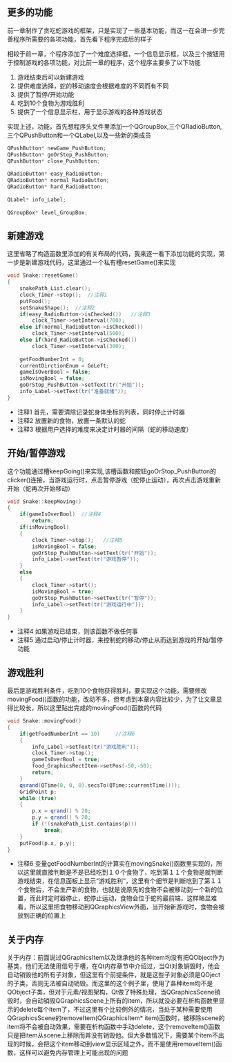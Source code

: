 ## 更多的功能

前一章制作了贪吃蛇游戏的框架，只是实现了一些基本功能，而这一在会进一步完善程序所需要的各项功能，首先看下程序完成后的样子

相较于前一章，个程序添加了一个难度选择框，一个信息显示框，以及三个按钮用于控制游戏的各项功能，对比前一章的程序，这个程序主要多了以下功能

1. 游戏结束后可以新建游戏
2. 提供难度选择，蛇的移动速度会根据难度的不同而有不同
3. 提供了暂停/开始功能
4. 吃到10个食物为游戏胜利
5. 提供了一个信息显示栏，用于显示游戏的各种游戏状态

实现上述，功能，首先想程序头文件里添加一个QGroupBox,三个QRadioButton,三个QPushButton和一个QLabel,以及一些新的类成员
```c++
QPushButton* newGame_PushButton;
QPushButton* goOrStop_PushButton;
QPushButton* close_PushButton;
 
QRadioButton* easy_RadioButton;
QRadioButton* normal_RadioButton;
QRadioButton* hard_RadioButton;
 
QLabel* info_Label;
 
QGroupBox* level_GroupBox;
```

## 新建游戏

这里省略了构造函数里添加的有关布局的代码，我来逐一看下添加功能的实现，第一步是新建游戏代码，这里通过一个私有槽resetGame()来实现
```c++
void Snake::resetGame()
{
    snakePath_List.clear();  
    clock_Timer->stop();  //注释1
    putFood();    
    setSnakeShape();  //注释2
    if(easy_RadioButton->isChecked())   //注释3
        clock_Timer->setInterval(700);
    else if(normal_RadioButton->isChecked())
        clock_Timer->setInterval(500);
    else if(hard_RadioButton->isChecked())
        clock_Timer->setInterval(300);
 
    getFoodNumberInt = 0;   
    currentDirctionEnum = GoLeft;   
    gameIsOverBool = false;    
    isMovingBool = false;    
    goOrStop_PushButton->setText(tr("开始"));
    info_Label->setText(tr("准备就绪"));   
}
```
+ 注释1 首先，需要清除记录蛇身体坐标的列表，同时停止计时器
+ 注释2 放置新的食物，放置一条默认的蛇
+ 注释3 根据用户选择的难度来决定计时器的间隔（蛇的移动速度）

## 开始/暂停游戏

这个功能通过槽keepGoing()来实现,该槽函数和按钮goOrStop_PushButton的clicker()连接，当游戏运行时，点击暂停游戏（蛇停止运动），再次点击游戏重新开始（蛇再次开始移动）
```c++
void Snake::keepMoving()
{
    if(gameIsOverBool)  //注释4
        return;
    if(isMovingBool)
    {
        clock_Timer->stop();   //注释5
        isMovingBool = false;
        goOrStop_PushButton->setText(tr("开始"));
        info_Label->setText(tr("游戏暂停"));
    }
    else
    {
        clock_Timer->start();
        isMovingBool = true;
        goOrStop_PushButton->setText(tr("暂停"));
        info_Label->setText(tr("游戏运行中"));
    }
}
```
+ 注释4 如果游戏已结束，则该函数不做任何事
+ 注释5 通过启动/停止计时器，来控制蛇的移动/停止从而达到游戏的开始/暂停功能

## 游戏胜利

最后是游戏胜利条件，吃到10个食物获得胜利，要实现这个功能，需要修改movingFood()函数的功能，改动不多，但考虑到本章内容比较少，为了让文章显得比较长，所以这里贴出完成的movingFood()函数的代码
```c++
void Snake::movingFood()
{
    if(getFoodNumberInt == 10)     //注释6
    {
        info_Label->setText(tr("游戏胜利"));
        clock_Timer->stop();
        gameIsOverBool = true;
        food_GraphicsRectItem->setPos(-50,-50);   
        return;
    }
	qsrand(QTime(0, 0, 0).secsTo(QTime::currentTime()));
	GridPoint p;
	while (true)
	{
		p.x = qrand() % 20;
		p.y = qrand() % 20;
		if (!(snakePath_List.contains(p)))
			break;
	}
	putFood(p.x, p.y);
}
```
+ 注释6 变量getFoodNumberInt的计算实在movingSnake()函数里实现的，所以这里就直接判断是不是已经吃到１０个食物了，吃到第１１个食物是就判断游戏结束，在信息面板上显示“游戏胜利“，这里有个细节是判断吃到了第１１个食物后，不会生产新的食物，也就是说原先的食物不会被移动到一个新的位置，而此时定时器停止，蛇停止运动，食物会位于蛇的最前端，这样略显难看，所以这里把食物移动到QGraphicsView外面，当开始新游戏时，食物会被放到正确的位置上

## 关于内存

关于内存：前面说过QGraphicsItem以及继承他的各种item均没有把QObject作为基类，他们无法使用信号于槽，在Qt内存章节中介绍过，当Qt对象销毁时，他会自动销毁他的所有子对象，但这里有个前提条件，就是这些子对象必须是QOject的子类，否则无法被自动销毁。而这里的这个例子里，使用了各种item均不是QObject子类，但对于元素/视图架构，Qt做了特殊处理，当QGraphicsScene销毁时，会自动销毁QGraphicsScene上所有的item，所以就没必要在析构函数里显示的delete每个item了，不过这里有个比较例外的情况，当处于某种需要使用QGraphicsScene的removeItem(QGraphicsItem* item)函数时，被移除scene的item将不会被自动效果，需要在析构函数中手动delete，这个removeItem()函数只是把item从scene上移除而并没有销毁他。但大多数情况下，需要某个item不出现的时候，会把这个item移动到view显示区域之外，而不是使用removeItem()函数，这样可以避免内存管理上可能出现的问题
